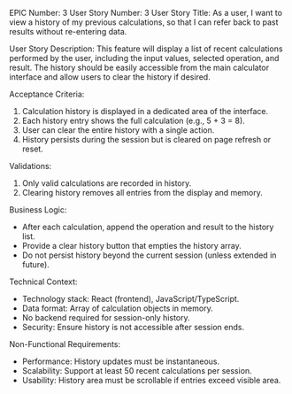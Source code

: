 EPIC Number: 3
User Story Number: 3
User Story Title: As a user, I want to view a history of my previous calculations, so that I can refer back to past results without re-entering data.

User Story Description: This feature will display a list of recent calculations performed by the user, including the input values, selected operation, and result. The history should be easily accessible from the main calculator interface and allow users to clear the history if desired.

Acceptance Criteria:
1. Calculation history is displayed in a dedicated area of the interface.
2. Each history entry shows the full calculation (e.g., 5 + 3 = 8).
3. User can clear the entire history with a single action.
4. History persists during the session but is cleared on page refresh or reset.

Validations:
1. Only valid calculations are recorded in history.
2. Clearing history removes all entries from the display and memory.

Business Logic:
- After each calculation, append the operation and result to the history list.
- Provide a clear history button that empties the history array.
- Do not persist history beyond the current session (unless extended in future).

Technical Context:
- Technology stack: React (frontend), JavaScript/TypeScript.
- Data format: Array of calculation objects in memory.
- No backend required for session-only history.
- Security: Ensure history is not accessible after session ends.

Non-Functional Requirements:
- Performance: History updates must be instantaneous.
- Scalability: Support at least 50 recent calculations per session.
- Usability: History area must be scrollable if entries exceed visible area.